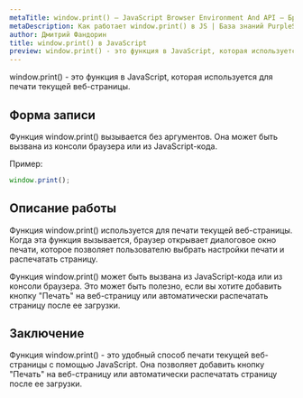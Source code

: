```yaml
---
metaTitle: window.print() – JavaScript Browser Environment And API – Браузерное окружение и API в JS
metaDescription: Как работает window.print() в JS | База знаний PurpleSchool
author: Дмитрий Фандорин
title: window.print() в JavaScript
preview: window.print() - это функция в JavaScript, которая используется для печати текущей веб-страницы...
---
```


window.print() - это функция в JavaScript, которая используется для печати текущей веб-страницы.

## Форма записи

Функция window.print() вызывается без аргументов. Она может быть вызвана из консоли браузера или из JavaScript-кода.

Пример:

```javascript
window.print();
```

## Описание работы

Функция window.print() используется для печати текущей веб-страницы. Когда эта функция вызывается, браузер открывает диалоговое окно печати, которое позволяет пользователю выбрать настройки печати и распечатать страницу.

Функция window.print() может быть вызвана из JavaScript-кода или из консоли браузера. Это может быть полезно, если вы хотите добавить кнопку "Печать" на веб-страницу или автоматически распечатать страницу после ее загрузки.

## Заключение

Функция window.print() - это удобный способ печати текущей веб-страницы с помощью JavaScript. Она позволяет добавить кнопку "Печать" на веб-страницу или автоматически распечатать страницу после ее загрузки.